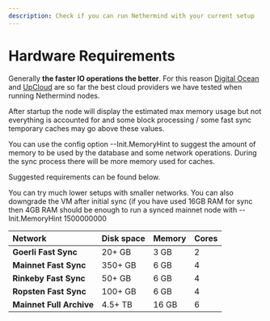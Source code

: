 ```yaml
---
description: Check if you can run Nethermind with your current setup
---
```


# Hardware Requirements

Generally **the faster IO operations the better**. For this reason [Digital Ocean](https://www.digitalocean.com/) and [UpCloud](https://upcloud.com/) are so far the best cloud providers we have tested when running Nethermind nodes. 

After startup the node will display the estimated max memory usage but not everything is accounted for and some block processing / some fast sync temporary caches may go above these values.

You can use the config option --Init.MemoryHint to suggest the amount of memory to be used by the database and some network operations. During the sync process there will be more memory used for caches.

Suggested requirements can be found below.

You can try much lower setups with smaller networks. You can also downgrade the VM after initial sync (if you have used 16GB RAM for sync then 4GB RAM should be enough to run a synced mainnet node with --Init.MemoryHint 1500000000

| Network | Disk space | Memory | Cores |
| :--- | :--- | :--- | :--- |
| **Goerli Fast Sync** | 20+ GB | 3 GB | 2 |
| **Mainnet Fast Sync** | 350+ GB | 6 GB | 4 |
| **Rinkeby Fast Sync** | 50+ GB | 6 GB | 4 |
| **Ropsten Fast Sync** | 100+ GB | 6 GB | 4 |
| **Mainnet Full Archive** | 4.5+ TB | 16 GB | 6 |

